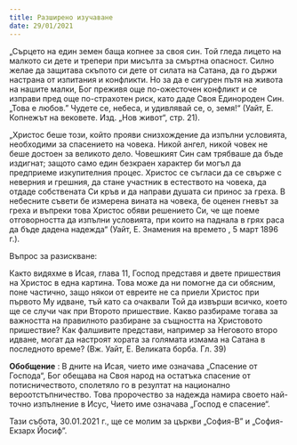 ```yaml
---
title: Разширено изучаване
date: 29/01/2021
---
```


„Сърцето на един земен баща копнее за своя син. Той гледа лицето на малкото си дете и трепери при мисълта за смъртна опасност. Силно желае да защитава скъпото си дете от силата на Сатана, да го държи настрана от изпитания и конфликти. Но за да е сигурен пътя на живота на нашите малки, Бог преживя още по-ожесточен конфликт и се изправи пред още по-страхотен риск, като даде Своя Единороден Син. „Това е любов.” Чудете се, небеса, и удивлявай се, о, земя!“ (Уайт, Е. Копнежът на вековете. Изд. „Нов живот“, стр. 21).

„Христос беше този, който прояви снизхождение да изпълни условията, необходими за спасението на човека. Никой ангел, никой човек не беше достоен за великото дело. Човешкият Син сам трябваше да бъде издигнат; защото само един безкраен характер би могъл да предприеме изкупителния процес. Христос се съгласи да се свърже с неверния и грешния, да стане участник в естеството на човека, да отдаде собствената Си кръв и да направи душата си принос за греха. В небесните съвети бе измерена вината на човека, бе оценен гневът за греха и въпреки това Христос обяви решението Си, че ще поеме отговорността да изпълни условията, при които на паднала в грях раса да бъде дадена надежда“ (Уайт, Е. Знамения на времето , 5 март 1896 г.).

Въпрос за разискване:

Както видяхме в Исая, глава 11, Господ представя и двете пришествия на Христос в една картина. Това може да ни помогне да си обясним, поне частично, защо някои от евреите не са приели Христос при първото Му идване, тъй като са очаквали Той да извърши всичко, което ще се случи чак при Второто пришествие. Какво разбираме тогава за важността на правилното разбиране за същността на Христовото пришествие? Как фалшивите представи, например за Неговото второ идване, могат да настроят хората за голямата измама на Сатана в последното време? (Вж. Уайт, Е. Великата борба. Гл. 39)

**Обобщение** : В дните на Исая, чието име означава „Спасение от Господа“, Бог обещава на Своя народ на остатъка спасение от потисничеството, сполетяло го в резултат на национално вероотстъпничество. Това пророчество за надежда намира своето най-точно изпълнение в Исус, Чието име означава „Господ е спасение“.

Тази събота, 30.01.2021 г., ще се молим за църкви „София-В” и „София-Екзарх Йосиф”.